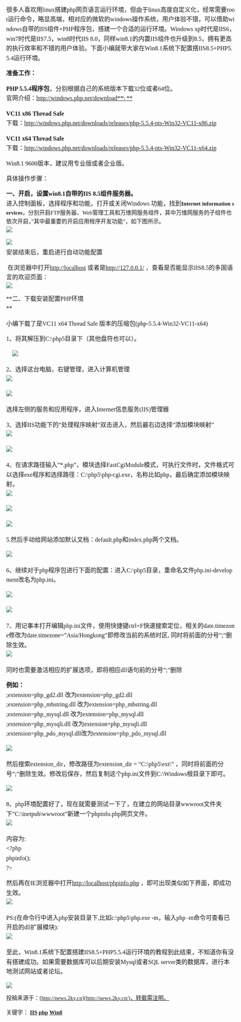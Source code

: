 <div class="main cbody margintop">

<div class="pleft">

<div class="newsview margintop">

<div
style="display: block; font-style: normal; font-variant: normal; font-weight: normal; font-stretch: normal; font-size: 14.8px; font-family: 'Microsoft Yahei'; height: 10257px; line-height: 23.68px; margin: 0px; overflow: hidden; padding: 0px 14px; text-decoration: none; width: 608px; word-break: break-all;">

<div
style="display: block; font-style: normal; font-variant: normal; font-weight: normal; font-stretch: normal; font-size: 14.8px; font-family: 'Microsoft Yahei'; height: 55px; line-height: 23.68px; margin: 10px 0px 5px; overflow: hidden; padding: 0px; text-align: center; text-decoration: none; width: 610px; word-break: break-all;">

</div>

<span
style="display: inline; font-style: normal; font-variant: normal; font-weight: normal; font-stretch: normal; font-size: 16px; font-family: 宋体; line-height: 25.6px; margin: 0px; padding: 0px; text-decoration: none; word-break: break-all;">很多人喜欢用linux搭建php网页语言运行环境，但由于linux高度自定义化，经常需要root运行命令，略显高端，相对应的微软的windows操作系统，用户体验不错，可以借助windows自带的IIS组件+PHP程序包，搭建一个合适的运行环境。Windows
xp时代是IIS6，win7时代是IIS7.5，win8时代IIS
8.0，同样win8.1的内置IIS组件也升级到8.5，拥有更高的执行效率和不错的用户体验。下面小编就带大家在Win8.1系统下配置搭IIS8.5+PHP5.5.4运行环境。</span>

**<span
style="display: inline; font-style: normal; font-variant: normal; font-weight: bold; font-stretch: normal; font-size: 16px; font-family: 宋体; line-height: 25.6px; margin: 0px; padding: 0px; text-decoration: none; word-break: break-all;">准备工作：</span>**<span
style="display: inline; font-style: normal; font-variant: normal; font-weight: normal; font-stretch: normal; font-size: 16px; font-family: 宋体; line-height: 25.6px; margin: 0px; padding: 0px; text-decoration: none; word-break: break-all;">\
</span>

<span
style="display: inline; font-style: normal; font-variant: normal; font-weight: normal; font-stretch: normal; font-size: 16px; font-family: 宋体; line-height: 25.6px; margin: 0px; padding: 0px; text-decoration: none; word-break: break-all;">**PHP
5.5.4程序包**，分别根据自己的系统版本下载32位或者64位。\
</span><span
style="display: inline; font-style: normal; font-variant: normal; font-weight: normal; font-stretch: normal; font-size: 16px; font-family: 宋体; line-height: 25.6px; margin: 0px; padding: 0px; text-decoration: none; word-break: break-all;">官网介绍：[http://windows.php.net/download**\
**](http://windows.php.net/download)</span>

**<span
style="display: inline; font-style: normal; font-variant: normal; font-weight: bold; font-stretch: normal; font-size: 16px; font-family: 宋体; line-height: 25.6px; margin: 0px; padding: 0px; text-decoration: none; word-break: break-all;">VC11
x86 Thread Safe</span>**<span
style="display: inline; font-style: normal; font-variant: normal; font-weight: normal; font-stretch: normal; font-size: 16px; font-family: 宋体; line-height: 25.6px; margin: 0px; padding: 0px; text-decoration: none; word-break: break-all;">\
</span><span
style="display: inline; font-style: normal; font-variant: normal; font-weight: normal; font-stretch: normal; font-size: 16px; font-family: 宋体; line-height: 25.6px; margin: 0px; padding: 0px; text-decoration: none; word-break: break-all;">下载：<http://windows.php.net/downloads/releases/php-5.5.4-nts-Win32-VC11-x86.zip>\
</span>

**<span
style="display: inline; font-style: normal; font-variant: normal; font-weight: bold; font-stretch: normal; font-size: 16px; font-family: 宋体; line-height: 25.6px; margin: 0px; padding: 0px; text-decoration: none; word-break: break-all;">VC11
x64 Thread Safe</span>**<span
style="display: inline; font-style: normal; font-variant: normal; font-weight: normal; font-stretch: normal; font-size: 16px; font-family: 宋体; line-height: 25.6px; margin: 0px; padding: 0px; text-decoration: none; word-break: break-all;"> </span><span
style="display: inline; font-style: normal; font-variant: normal; font-weight: normal; font-stretch: normal; font-size: 16px; font-family: 宋体; line-height: 25.6px; margin: 0px; padding: 0px; text-decoration: none; word-break: break-all;">\
</span><span
style="display: inline; font-style: normal; font-variant: normal; font-weight: normal; font-stretch: normal; font-size: 16px; font-family: 宋体; line-height: 25.6px; margin: 0px; padding: 0px; text-decoration: none; word-break: break-all;">下载：<http://windows.php.net/downloads/releases/php-5.5.4-nts-Win32-VC11-x64.zip>\
</span>

<span
style="display: inline; font-style: normal; font-variant: normal; font-weight: normal; font-stretch: normal; font-size: 16px; font-family: 宋体; line-height: 25.6px; margin: 0px; padding: 0px; text-decoration: none; word-break: break-all;">Win8.1
9600版本，建议用专业版或者企业版。</span>

<span
style="display: inline; font-style: normal; font-variant: normal; font-weight: normal; font-stretch: normal; font-size: 16px; font-family: 宋体; line-height: 25.6px; margin: 0px; padding: 0px; text-decoration: none; word-break: break-all;">具体操作步骤：\
</span>

<span
style="display: inline; font-style: normal; font-variant: normal; font-weight: normal; font-stretch: normal; font-size: 16px; font-family: 宋体; line-height: 25.6px; margin: 0px; padding: 0px; text-decoration: none; word-break: break-all;">**一、开启，设置win8.1自带的IIS
8.5组件服务器。\
**</span><span
style="display: inline; font-style: normal; font-variant: normal; font-weight: normal; font-stretch: normal; font-size: 16px; font-family: 宋体; line-height: 25.6px; margin: 0px; padding: 0px; text-decoration: none; word-break: break-all;">进入控制面板，选择程序和功能，打开或关闭Windows
功能，找到**Internet information
services**，分别开启FTP服务器、Web管理工具和万维网服务组件，其中万维网服务的子组件也依次开启，”其中最重要的开启应用程序开发功能”，如下图所示。\
</span>![](Win8.1系统下配置安装配置IIS+PHP运行环境%20-%20共享世纪_files/231611IB-0.png)

![](Win8.1系统下配置安装配置IIS+PHP运行环境%20-%20共享世纪_files/2316111035-1.jpg)<span
style="display: inline; font-style: normal; font-variant: normal; font-weight: normal; font-stretch: normal; font-size: 16px; font-family: 宋体; line-height: 25.6px; margin: 0px; padding: 0px; text-decoration: none; word-break: break-all;">\
</span><span
style="display: inline; font-style: normal; font-variant: normal; font-weight: normal; font-stretch: normal; font-size: 16px; font-family: 宋体; line-height: 25.6px; margin: 0px; padding: 0px; text-decoration: none; word-break: break-all;">安装结束后，重启进行自动功能配置\
</span>

 <span
style="display: inline; font-style: normal; font-variant: normal; font-weight: normal; font-stretch: normal; font-size: 16px; font-family: 宋体; line-height: 25.6px; margin: 0px; padding: 0px; text-decoration: none; word-break: break-all;">在浏览器中打开[http://localhost](http://localhost/)
或者是<http://127.0.0.1/> ，查看是否能显示IIS8.5的多国语言的欢迎页面：\
</span>![](Win8.1系统下配置安装配置IIS+PHP运行环境%20-%20共享世纪_files/2316115V7-2.png)

<span
style="display: inline; font-style: normal; font-variant: normal; font-weight: normal; font-stretch: normal; font-size: 16px; font-family: 'Microsoft Yahei'; line-height: 25.6px; margin: 0px; padding: 0px; text-decoration: none; word-break: break-all;">**二、下载安装配置PHP环境\
**</span>

<span
style="display: inline; font-style: normal; font-variant: normal; font-weight: normal; font-stretch: normal; font-size: 16px; font-family: 'Microsoft Yahei'; line-height: 25.6px; margin: 0px; padding: 0px; text-decoration: none; word-break: break-all;">小编下载了是VC11
x64 Thread Safe 版本的压缩包(php-5.5.4-Win32-VC11-x64)</span>

<span
style="display: inline; font-style: normal; font-variant: normal; font-weight: normal; font-stretch: normal; font-size: 16px; font-family: 'Microsoft Yahei'; line-height: 25.6px; margin: 0px; padding: 0px; text-decoration: none; word-break: break-all;">1、将其解压到C:\\php5目录下（其他盘符也可以）。\
</span>

<span
style="display: inline; font-style: normal; font-variant: normal; font-weight: normal; font-stretch: normal; font-size: 16px; font-family: 宋体; line-height: 25.6px; margin: 0px; padding: 0px; text-decoration: none; word-break: break-all;">　![](Win8.1系统下配置安装配置IIS+PHP运行环境%20-%20共享世纪_files/231611C29-3.png)</span>

<span
style="display: inline; font-style: normal; font-variant: normal; font-weight: normal; font-stretch: normal; font-size: 16px; font-family: 宋体; line-height: 25.6px; margin: 0px; padding: 0px; text-decoration: none; word-break: break-all;">2、选择这台电脑，右键管理，进入计算机管理\
</span>![](Win8.1系统下配置安装配置IIS+PHP运行环境%20-%20共享世纪_files/2316115320-4.png)<span
style="display: inline; font-style: normal; font-variant: normal; font-weight: normal; font-stretch: normal; font-size: 16px; font-family: 宋体; line-height: 25.6px; margin: 0px; padding: 0px; text-decoration: none; word-break: break-all;">\
</span>

![](Win8.1系统下配置安装配置IIS+PHP运行环境%20-%20共享世纪_files/2316111I7-5.png)<span
style="display: inline; font-style: normal; font-variant: normal; font-weight: normal; font-stretch: normal; font-size: 16px; font-family: 宋体; line-height: 25.6px; margin: 0px; padding: 0px; text-decoration: none; word-break: break-all;">\
</span>

<span
style="display: inline; font-style: normal; font-variant: normal; font-weight: normal; font-stretch: normal; font-size: 16px; font-family: 宋体; line-height: 25.6px; margin: 0px; padding: 0px; text-decoration: none; word-break: break-all;">选择左侧的服务和应用程序，进入Internet信息服务(IIS)管理器\
</span>

<span
style="display: inline; font-style: normal; font-variant: normal; font-weight: normal; font-stretch: normal; font-size: 16px; font-family: 宋体; line-height: 25.6px; margin: 0px; padding: 0px; text-decoration: none; word-break: break-all;">3、选择IIS功能下的”处理程序映射”双击进入，然后最右边选择”添加模块映射”\
</span>![](Win8.1系统下配置安装配置IIS+PHP运行环境%20-%20共享世纪_files/2316114Q7-6.png)<span
style="display: inline; font-style: normal; font-variant: normal; font-weight: normal; font-stretch: normal; font-size: 16px; font-family: 宋体; line-height: 25.6px; margin: 0px; padding: 0px; text-decoration: none; word-break: break-all;">\
</span>

![](Win8.1系统下配置安装配置IIS+PHP运行环境%20-%20共享世纪_files/2316111208-7.png)<span
style="display: inline; font-style: normal; font-variant: normal; font-weight: normal; font-stretch: normal; font-size: 16px; font-family: 宋体; line-height: 25.6px; margin: 0px; padding: 0px; text-decoration: none; word-break: break-all;">\
</span>

<span
style="display: inline; font-style: normal; font-variant: normal; font-weight: normal; font-stretch: normal; font-size: 16px; font-family: 宋体; line-height: 25.6px; margin: 0px; padding: 0px; text-decoration: none; word-break: break-all;">4、在请求路径输入”\*.php”，模块选择FastCgiModule模式，可执行文件时，文件格式可以选择exe程序和选择路径：C:\\php5\\php-cgi.exe，名称比如php，最后确定添加模块映射。\
</span>![](Win8.1系统下配置安装配置IIS+PHP运行环境%20-%20共享世纪_files/2316114Z3-8.png)<span
style="display: inline; font-style: normal; font-variant: normal; font-weight: normal; font-stretch: normal; font-size: 16px; font-family: 宋体; line-height: 25.6px; margin: 0px; padding: 0px; text-decoration: none; word-break: break-all;">\
</span>

![](Win8.1系统下配置安装配置IIS+PHP运行环境%20-%20共享世纪_files/2316114631-9.png)<span
style="display: inline; font-style: normal; font-variant: normal; font-weight: normal; font-stretch: normal; font-size: 16px; font-family: 宋体; line-height: 25.6px; margin: 0px; padding: 0px; text-decoration: none; word-break: break-all;">\
</span>

![](Win8.1系统下配置安装配置IIS+PHP运行环境%20-%20共享世纪_files/231611K59-10.png)<span
style="display: inline; font-style: normal; font-variant: normal; font-weight: normal; font-stretch: normal; font-size: 16px; font-family: 宋体; line-height: 25.6px; margin: 0px; padding: 0px; text-decoration: none; word-break: break-all;">\
</span>

<span
style="display: inline; font-style: normal; font-variant: normal; font-weight: normal; font-stretch: normal; font-size: 16px; font-family: 宋体; line-height: 25.6px; margin: 0px; padding: 0px; text-decoration: none; word-break: break-all;">5.然后手动给网站添加默认文档：default.php和index.php两个文档。\
</span>

![](Win8.1系统下配置安装配置IIS+PHP运行环境%20-%20共享世纪_files/23161125R-11.png)<span
style="display: inline; font-style: normal; font-variant: normal; font-weight: normal; font-stretch: normal; font-size: 16px; font-family: 宋体; line-height: 25.6px; margin: 0px; padding: 0px; text-decoration: none; word-break: break-all;">\
</span>

<span
style="display: inline; font-style: normal; font-variant: normal; font-weight: normal; font-stretch: normal; font-size: 16px; font-family: 宋体; line-height: 25.6px; margin: 0px; padding: 0px; text-decoration: none; word-break: break-all;">6、继续对于php程序包进行下面的配置：进入C:\\php5目录，重命名文件php.ini-development改名为php.ini。\
</span>

![](Win8.1系统下配置安装配置IIS+PHP运行环境%20-%20共享世纪_files/2316113R4-12.png)<span
style="display: inline; font-style: normal; font-variant: normal; font-weight: normal; font-stretch: normal; font-size: 16px; font-family: 宋体; line-height: 25.6px; margin: 0px; padding: 0px; text-decoration: none; word-break: break-all;">\
</span>

![](Win8.1系统下配置安装配置IIS+PHP运行环境%20-%20共享世纪_files/231611G92-13.png)<span
style="display: inline; font-style: normal; font-variant: normal; font-weight: normal; font-stretch: normal; font-size: 16px; font-family: 宋体; line-height: 25.6px; margin: 0px; padding: 0px; text-decoration: none; word-break: break-all;">\
</span>

<span
style="display: inline; font-style: normal; font-variant: normal; font-weight: normal; font-stretch: normal; font-size: 16px; font-family: 宋体; line-height: 25.6px; margin: 0px; padding: 0px; text-decoration: none; word-break: break-all;">7、用记事本打开编辑php.ini文件，使用快捷键ctrl+F快速搜索定位，相关的date.timezone修改为date.timezone=”Asia/Hongkong”即修改当前的系统时区,
同时将前面的分号”;”删除生效。\
</span>![](Win8.1系统下配置安装配置IIS+PHP运行环境%20-%20共享世纪_files/2316115118-14.png)<span
style="display: inline; font-style: normal; font-variant: normal; font-weight: normal; font-stretch: normal; font-size: 16px; font-family: 宋体; line-height: 25.6px; margin: 0px; padding: 0px; text-decoration: none; word-break: break-all;">\
</span>

<span
style="display: inline; font-style: normal; font-variant: normal; font-weight: normal; font-stretch: normal; font-size: 16px; font-family: 宋体; line-height: 25.6px; margin: 0px; padding: 0px; text-decoration: none; word-break: break-all;">同时也需要激活相应的扩展选项，即将相应dll语句前的分号”;”删除\
</span>

**<span
style="display: inline; font-style: normal; font-variant: normal; font-weight: bold; font-stretch: normal; font-size: 16px; font-family: 宋体; line-height: 25.6px; margin: 0px; padding: 0px; text-decoration: none; word-break: break-all;">例如：</span>**<span
style="display: inline; font-style: normal; font-variant: normal; font-weight: normal; font-stretch: normal; font-size: 16px; font-family: 宋体; line-height: 25.6px; margin: 0px; padding: 0px; text-decoration: none; word-break: break-all;">\
</span><span
style="display: inline; font-style: normal; font-variant: normal; font-weight: normal; font-stretch: normal; font-size: 16px; font-family: 宋体; line-height: 25.6px; margin: 0px; padding: 0px; text-decoration: none; word-break: break-all;">;extension=php\_gd2.dll
改为extension=php\_gd2.dll\
;extension=php\_mbstring.dll 改为extension=php\_mbstring.dll\
;extension=php\_mysql.dll 改为extension=php\_mysql.dll\
;extension=php\_mysqli.dll 改为extension=php\_mysqli.dll\
;extension=php\_pdo\_mysql.dll改为extension=php\_pdo\_mysql.dll\
</span>

![](Win8.1系统下配置安装配置IIS+PHP运行环境%20-%20共享世纪_files/2316111332-15.png)<span
style="display: inline; font-style: normal; font-variant: normal; font-weight: normal; font-stretch: normal; font-size: 16px; font-family: 宋体; line-height: 25.6px; margin: 0px; padding: 0px; text-decoration: none; word-break: break-all;">\
</span>

<span
style="display: inline; font-style: normal; font-variant: normal; font-weight: normal; font-stretch: normal; font-size: 16px; font-family: 宋体; line-height: 25.6px; margin: 0px; padding: 0px; text-decoration: none; word-break: break-all;">然后搜索extension\_dir，修改路径为extension\_dir
= “C:\\php5\\ext\\”
，同时将前面的分号”;”删除生效。修改后保存，然后复制这个php.ini文件到C:\\Windows根目录下即可。\
</span>

![](Win8.1系统下配置安装配置IIS+PHP运行环境%20-%20共享世纪_files/2316113493-16.png)<span
style="display: inline; font-style: normal; font-variant: normal; font-weight: normal; font-stretch: normal; font-size: 16px; font-family: 宋体; line-height: 25.6px; margin: 0px; padding: 0px; text-decoration: none; word-break: break-all;">\
</span>

<span
style="display: inline; font-style: normal; font-variant: normal; font-weight: normal; font-stretch: normal; font-size: 16px; font-family: 宋体; line-height: 25.6px; margin: 0px; padding: 0px; text-decoration: none; word-break: break-all;">8、php环境配置好了，现在就需要测试一下了，在建立的网站目录wwwroot文件夹下”C:\\inetpub\\wwwroot”新建一个phpinfo.php网页文件。\
</span>![](Win8.1系统下配置安装配置IIS+PHP运行环境%20-%20共享世纪_files/23161125O-17.png)<span
style="display: inline; font-style: normal; font-variant: normal; font-weight: normal; font-stretch: normal; font-size: 16px; font-family: 宋体; line-height: 25.6px; margin: 0px; padding: 0px; text-decoration: none; word-break: break-all;">\
</span>

<span
style="display: inline; font-style: normal; font-variant: normal; font-weight: normal; font-stretch: normal; font-size: 16px; font-family: 宋体; line-height: 25.6px; margin: 0px; padding: 0px; text-decoration: none; word-break: break-all;">内容为:\
</span><span
style="display: inline; font-style: normal; font-variant: normal; font-weight: normal; font-stretch: normal; font-size: 16px; font-family: 宋体; line-height: 25.6px; margin: 0px; padding: 0px; text-decoration: none; word-break: break-all;">&lt;?php\
</span><span
style="display: inline; font-style: normal; font-variant: normal; font-weight: normal; font-stretch: normal; font-size: 16px; font-family: 宋体; line-height: 25.6px; margin: 0px; padding: 0px; text-decoration: none; word-break: break-all;">phpinfo();\
</span><span
style="display: inline; font-style: normal; font-variant: normal; font-weight: normal; font-stretch: normal; font-size: 16px; font-family: 宋体; line-height: 25.6px; margin: 0px; padding: 0px; text-decoration: none; word-break: break-all;">?&gt;\
</span>

<span
style="display: inline; font-style: normal; font-variant: normal; font-weight: normal; font-stretch: normal; font-size: 16px; font-family: 宋体; line-height: 25.6px; margin: 0px; padding: 0px; text-decoration: none; word-break: break-all;">然后再在IE浏览器中打开<http://localhost/phpinfo.php>
，即可出现类似如下界面，即成功生效。\
</span>![](Win8.1系统下配置安装配置IIS+PHP运行环境%20-%20共享世纪_files/2316114220-18.png)<span
style="display: inline; font-style: normal; font-variant: normal; font-weight: normal; font-stretch: normal; font-size: 16px; font-family: 宋体; line-height: 25.6px; margin: 0px; padding: 0px; text-decoration: none; word-break: break-all;">\
</span>

<span
style="display: inline; font-style: normal; font-variant: normal; font-weight: normal; font-stretch: normal; font-size: 16px; font-family: 宋体; line-height: 25.6px; margin: 0px; padding: 0px; text-decoration: none; word-break: break-all;">PS:(在命令行中进入php安装目录下,比如c:\\php5\\php.exe
-m，输入php -m命令可查看已开启的dll扩展模块):\
</span>![](Win8.1系统下配置安装配置IIS+PHP运行环境%20-%20共享世纪_files/231611MA-19.png)<span
style="display: inline; font-style: normal; font-variant: normal; font-weight: normal; font-stretch: normal; font-size: 16px; font-family: 宋体; line-height: 25.6px; margin: 0px; padding: 0px; text-decoration: none; word-break: break-all;">\
</span>

<span
style="display: inline; font-style: normal; font-variant: normal; font-weight: normal; font-stretch: normal; font-size: 16px; font-family: 宋体; line-height: 25.6px; margin: 0px; padding: 0px; text-decoration: none; word-break: break-all;">至此，Win8.1系统下配置搭建IIS8.5+PHP5.5.4运行环境的教程到此结束，不知道你有没有搭建成功。如果需要数据库可以后期安装Mysql或者SQL
server类的数据库，进行本地测试网站或者论坛。\
</span>

![](Win8.1系统下配置安装配置IIS+PHP运行环境%20-%20共享世纪_files/2316112519-20.jpg)

投稿来源于：[http://news.2ky.cn](http://news.2ky.cn/)，转载需注明。

关键字： [**IIS**](http://www.2ky.cn/tag/IIS-118-1.htm)
[**php**](http://www.2ky.cn/tag/php-795-1.htm)
[**Win8**](http://www.2ky.cn/tag/Win8-951-1.htm)

</div>

</div>

</div>

</div>
